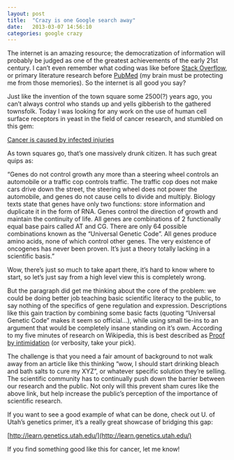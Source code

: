 ```yaml
---
layout: post
title:  "Crazy is one Google search away"
date:   2013-03-07 14:56:10
categories: google crazy
---
```

The internet is an amazing resource; the democratization of information will probably be judged as one of the greatest achievements of the early 21st century.  I can’t even remember what coding was like before [Stack Overflow](http://stackoverflow.com/), or primary literature research before [PubMed](http://www.ncbi.nlm.nih.gov/pubmed/) (my brain must be protecting me from those memories).    So the internet is all good you say?

Just like the invention of the town square some 2500(?) years ago, you can’t always control who stands up and yells gibberish to the gathered townsfolk.  Today I was looking for any work on the use of human cell surface receptors in yeast in the field of cancer research, and stumbled on this gem:

[Cancer is caused by infected injuries](http://www.alkalizeforhealth.net/Linfection.htm)

As town squares go, that’s one massively drunk citizen.  It has such great quips as:

“Genes do not control growth any more than a steering wheel controls an automobile or a traffic cop controls traffic. The traffic cop does not make cars drive down the street, the steering wheel does not power the automobile, and genes do not cause cells to divide and multiply. Biology texts state that genes have only two functions: store information and duplicate it in the form of RNA. Genes control the direction of growth and maintain the continuity of life. All genes are combinations of 2 functionally equal base pairs called AT and CG. There are only 64 possible combinations known as the “Universal Genetic Code”. All genes produce amino acids, none of which control other genes. The very existence of oncogenes has never been proven. It’s just a theory totally lacking in a scientific basis.”

Wow, there’s just so much to take apart there, it’s hard to know where to start, so let’s just say from a high level view this is completely wrong.

But the paragraph did get me thinking about the core of the problem:  we could be doing better job teaching basic scientific literacy to the public, to say nothing of the specifics of gene regulation and expression.  Descriptions like this gain traction by combining some basic facts (quoting “Universal Genetic Code” makes it seem so official…), while using small tie-ins to an argument that would be completely insane standing on it’s own.  According to my five minutes of research on Wikipedia, this is best described as [Proof by intimidation](http://en.wikipedia.org/wiki/Proof_by_verbosity) (or verbosity, take your pick).

The challenge is that you need a fair amount of background to not walk away from an article like this thinking “wow, I should start drinking bleach and bath salts to cure my XYZ”, or whatever specific solution they’re selling.   The scientific community has to continually push down the barrier between our research and the public.  Not only will this prevent sham cures like the above link, but help increase the public’s perception of the importance of scientific research.

If you want to see a good  example of what can be done, check out U. of Utah’s genetics primer, it’s a really great showcase of bridging this gap:

[http://learn.genetics.utah.edu/](http://learn.genetics.utah.edu/)

If you find something good like this for cancer, let me know!